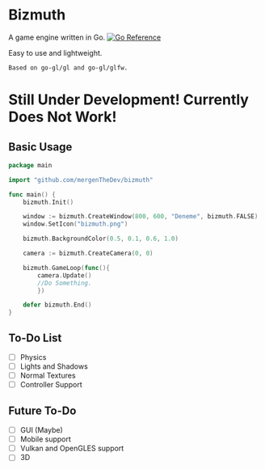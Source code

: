 # Bizmuth
A game engine written in Go.
[![Go Reference](https://pkg.go.dev/badge/github.com/mergenTheDev/bizmuth.svg)](https://pkg.go.dev/github.com/mergenTheDev/bizmuth)

Easy to use and lightweight.

`Based on go-gl/gl and go-gl/glfw.`

# Still Under Development! Currently Does Not Work!

## Basic Usage
```go
package main

import "github.com/mergenTheDev/bizmuth"

func main() {
	bizmuth.Init()

	window := bizmuth.CreateWindow(800, 600, "Deneme", bizmuth.FALSE)
	window.SetIcon("bizmuth.png")

	bizmuth.BackgroundColor(0.5, 0.1, 0.6, 1.0)

	camera := bizmuth.CreateCamera(0, 0)

	bizmuth.GameLoop(func(){
		camera.Update()
  		//Do Something.
        })

	defer bizmuth.End()
}
```

## To-Do List

- [ ] Physics
- [ ] Lights and Shadows
- [ ] Normal Textures
- [ ] Controller Support

## Future To-Do

- [ ] GUI (Maybe)
- [ ] Mobile support
- [ ] Vulkan and OpenGLES support
- [ ] 3D
